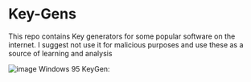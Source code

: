 # Key-Gens
This repo contains Key generators for some popular software on the internet. I suggest not use it for malicious purposes and use these as a source of learning and analysis

![image](https://github.com/FallDropch86/Key-Gens/assets/126798461/d02a7991-b7a0-4655-9794-403ffe0a9405)
Windows 95 KeyGen:
